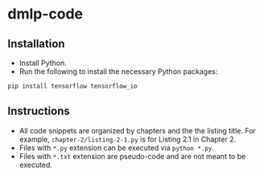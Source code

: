 # dmlp-code

## Installation

* Install Python.
* Run the following to install the necessary Python packages:

```bash
pip install tensorflow tensorflow_io
```

## Instructions

* All code snippets are organized by chapters and the the listing title. For example, `chapter-2/listing-2-1.py` is for Listing 2.1 in Chapter 2.
* Files with `*.py` extension can be executed via `python *.py`.
* Files with `*.txt` extension are pseudo-code and are not meant to be executed.
